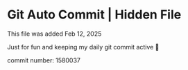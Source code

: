 # Git Auto Commit | Hidden File

This file was added Feb 12, 2025

Just for fun and keeping my daily git commit active 🤪

commit number: 1580037
